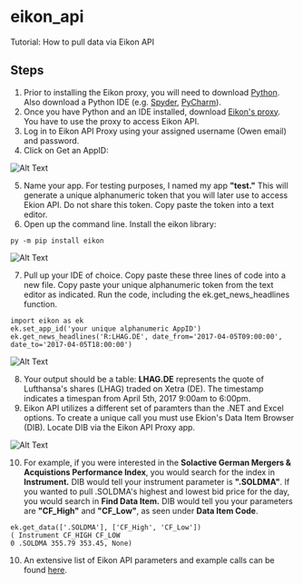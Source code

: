 # eikon_api
Tutorial: How to pull data via Eikon API 

## Steps
1. Prior to installing the Eikon proxy, you will need to download [Python](https://www.python.org/downloads/). Also download a Python IDE (e.g. [Spyder](https://anaconda.org/anaconda/anaconda-navigator), [PyCharm](https://www.jetbrains.com/pycharm/download/#section=windows)). 
2. Once you have Python and an IDE installed, download [Eikon's proxy](https://developers.thomsonreuters.com/eikon-data-apis/downloads). You have to use the proxy to access Eikon API. 
3. Log in to Eikon API Proxy using your assigned username (Owen email) and password. 
4. Click on Get an AppID:

![Alt Text](http://i64.tinypic.com/331dpoh.png)

5. Name your app. For testing purposes, I named my app **"test."** This will generate a unique alphanumeric token that you will later use to access Ekion API. Do not share this token. Copy paste the token into a text editor. 
6. Open up the command line. Install the eikon library:
```
py -m pip install eikon
```
![Alt Text](https://media.giphy.com/media/l1IBjYjZsFJMfWJig/giphy.gif)

7. Pull up your IDE of choice. Copy paste these three lines of code into a new file. Copy paste your unique alphanumeric token from the text editor as indicated. Run the code, including the ek.get_news_headlines function. 
```
import eikon as ek
ek.set_app_id('your unique alphanumeric AppID')
ek.get_news_headlines('R:LHAG.DE', date_from='2017-04-05T09:00:00', date_to='2017-04-05T18:00:00')
```
![Alt Text](https://media.giphy.com/media/3oFzmiH7vMzbFEQOpG/giphy.gif)

8. Your output should be a table: **LHAG.DE** represents the quote of Lufthansa's shares (LHAG) traded on Xetra (DE). The timestamp indicates a timespan from April 5th, 2017 9:00am to 6:00pm. 
9. Eikon API utilizes a different set of paramters than the .NET and Excel options. To create a unique call you must use Ekion's Data Item Browser (DIB). Locate DIB via the Eikon API Proxy app. 

![Alt Text](https://media.giphy.com/media/d3OG1zusIRPrmROM/giphy.gif)

10. For example, if you were interested in the **Solactive German Mergers & Acquistions Performance Index**, you would search for the index in **Instrument.** DIB would tell your instrument parameter is **".SOLDMA"**. If you wanted to pull .SOLDMA's highest and lowest bid price for the day, you would search in **Find Data Item.** DIB would tell you your parameters are **"CF_High"** and **"CF_Low"**, as seen under **Data Item Code**.  
```
ek.get_data(['.SOLDMA'], ['CF_High', 'CF_Low'])
( Instrument CF_HIGH CF_LOW
0 .SOLDMA 355.79 353.45, None)
```
10. An extensive list of Eikon API parameters and example calls can be found [here](https://docs-developers.thomsonreuters.com/1513187148816/14684/book/en/eikon/index.html#get_data). 
